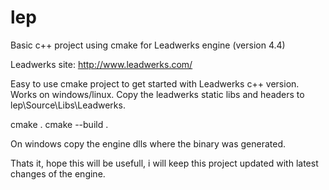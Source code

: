 # lep
Basic c++ project using cmake for Leadwerks engine (version 4.4)

Leadwerks site:
http://www.leadwerks.com/

Easy to use cmake project to get started with Leadwerks c++ version.
Works on windows/linux.
Copy the leadwerks static libs and headers to lep\Source\Libs\Leadwerks.

cmake .
cmake --build .

On windows copy the engine dlls where the binary was generated.

Thats it, hope this will be usefull, 
i will keep this project updated with latest changes of the engine.
